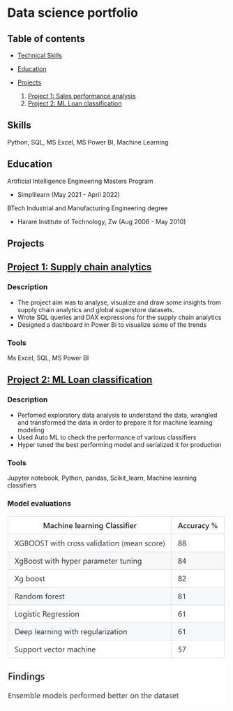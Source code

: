# Data science portfolio

## Table of contents
- [Technical Skills](#skills)
- [Education](#education)
- [Projects](#projects)
  
  1. [Project 1: Sales performance analysis](https://github.com/mjchimbadzwa/Data-analysis-and-visualization-projects)
  2. [Project 2: ML Loan classification](https://github.com/mjchimbadzwa/ML-Classification-project) 

## Skills
Python, SQL, MS Excel, MS Power BI, Machine Learning

## Education

Artificial Intelligence Engineering Masters Program
- Simplilearn (May 2021 - April 2022)

BTech Industrial and Manufacturing Engineering degree                
- Harare Institute of Technology, Zw (Aug 2006 - May 2010)

## Projects 

## [Project 1: Supply chain analytics](https://github.com/mjchimbadzwa/Data-analysis-and-visualization-projects)

### Description
- The project aim was to analyse, visualize and draw some insights from supply chain analytics and global superstore datasets.
- Wrote SQL queries and DAX expressions for the supply chain analytics
- Designed a dashboard in Power Bi to visualize some of the trends 

### Tools 
Ms Excel, SQL, MS Power BI 


## [Project 2: ML Loan classification](https://github.com/mjchimbadzwa/ML-Classification-project) 

### Description 
- Perfomed exploratory data analysis to understand the data, wrangled and transformed the data in order to prepare it for machine learning modeling
- Used Auto ML to check the performance of various classifiers 
- Hyper tuned the best performing model and serialized it for production 

### Tools 
Jupyter notebook, Python, pandas, Scikit_learn, Machine learning classifiers 

### Model evaluations 
![](https://github.com/mjchimbadzwa/portfolio/blob/main/ML%20accuracy.png)

